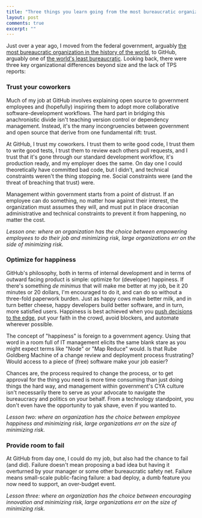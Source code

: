 ```yaml
---
title: "Three things you learn going from the most bureaucratic organization in the world to the least"
layout: post
comments: true
excerpt: ""
---
```


Just over a year ago, I moved from the federal government, arguably [the most bureaucratic organization in the history of the world](http://www.washingtonpost.com/sf/national/2014/03/22/sinkhole-of-bureaucracy/), to GitHub, arguably one of [the world's least bureaucratic](http://www.fastcolabs.com/3020181/open-company/inside-githubs-super-lean-management-strategy-and-how-it-drives-innovation). Looking back, there were three key organizational differences beyond size and the lack of TPS reports:

### Trust your coworkers

Much of my job at GitHub involves explaining open source to government employees and (hopefully) inspiring them to adopt more collaborative software-development workflows. The hard part in bridging this anachronistic divide isn't teaching version control or dependency management. Instead, it's the many incongruencies between government and open source that derive from one fundamental rift: trust.

At GitHub, I trust my coworkers. I trust them to write good code, I trust them to write good tests, I trust them to review each others pull requests, and I trust that it's gone through our standard development workflow, it's production ready, and my employer does the same. On day one I could theoretically have committed bad code, but I didn't, and technical constraints weren't the thing stopping me. Social constraints were (and the threat of breaching that trust) were.

Management within government starts from a point of distrust. If an employee can do something, no matter how against their interest, the organization must assumes they will, and must put in place draconian administrative and technical constraints to prevent it from happening, no matter the cost.

*Lesson one: where an organization has the choice between empowering employees to do their job and minimizing risk, large organizations err on the side of minimizing risk.*

### Optimize for happiness

GitHub's philosophy, both in terms of internal development and in terms of outward facing product is simple: optimize for (developer) happiness. If there's something *de minimus* that will make me better at my job, be it 20 minutes or 20 dollars, I'm encouraged to do it, and can do so without a three-fold paperwork burden. Just as happy cows make better milk, and in turn better cheese, happy developers build better software, and in turn, more satisfied users. Happiness is best achieved when you [push decisions to the edge](http://ben.balter.com/2013/06/12/an-open-letter-to-government-cios/#decentralized), put your faith in the crowd, avoid blockers, and automate wherever possible.

The concept of "happiness" is foreign to a government agency. Using that word in a room full of IT management elicits the same blank stare as you might expect terms like "Node" or "Map Reduce" would. Is that Rube Goldberg Machine of a change review and deployment process frustrating? Would access to a piece of (free) software make your job easier?

Chances are, the process required to change the process, or to get approval for the thing you need is more time consuming than just doing things the hard way, and management within government's CYA culture isn't necessarily there to serve as your advocate to navigate the bureaucracy and politics on your behalf. From a technology standpoint, you don't even have the opportunity to yak shave, even if you wanted to.

*Lesson two: where an organization has the choice between employee happiness and minimizing risk, large organizations err on the size of minimizing risk.*

### Provide room to fail

At GitHub from day one, I could do my job, but also had the chance to fail (and did). Failure doesn't mean proposing a bad idea but having it overturned by your manager or some other bureaucratic safety net. Failure means small-scale public-facing failure: a bad deploy, a dumb feature you now need to support, an over-budget event.



*Lesson three: where an organization has the choice between encouraging innovation and minimizing risk, large organizations err on the size of minimizing risk.*
